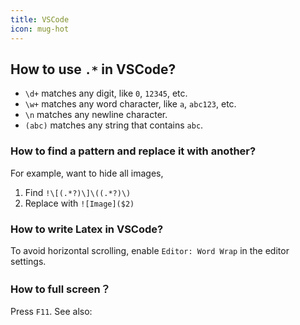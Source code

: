 ```yaml
---
title: VSCode
icon: mug-hot
---
```


## How to use `.*` in VSCode?

- `\d+` matches any digit, like `0`, `12345`, etc.
- `\w+` matches any word character, like `a`, `abc123`, etc.
- `\n` matches any newline character.
- `(abc)` matches any string that contains `abc`.

### How to find a pattern and replace it with another?

For example, want to hide all images,

1. Find `!\[(.*?)\]\((.*?)\)`
2. Replace with `![Image]($2)`


### How to write Latex in VSCode?

To avoid horizontal scrolling, enable `Editor: Word Wrap` in the editor settings.


### How to full screen？

Press `F11`. See also:

<PDF src="https://code.visualstudio.com/shortcuts/keyboard-shortcuts-windows.pdf">